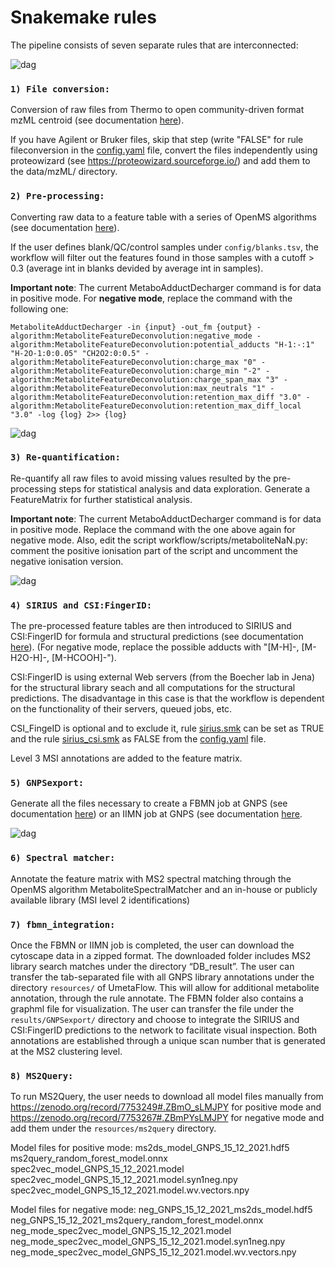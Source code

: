 # Snakemake rules 

The pipeline consists of seven separate rules that are interconnected:

![dag](/images/UmetaFlow.svg) 

### `1) File conversion:`

Conversion of raw files from Thermo to open community-driven format mzML centroid (see documentation [here](https://github.com/compomics/ThermoRawFileParser)).

If you have Agilent or Bruker files, skip that step (write "FALSE" for rule fileconversion in the [config.yaml](/config/config.yaml) file, convert the files independently using proteowizard (see https://proteowizard.sourceforge.io/) and add them to the data/mzML/ directory.

### `2) Pre-processing:`

Converting raw data to a feature table with a series of OpenMS algorithms (see documentation [here](https://abibuilder.cs.uni-tuebingen.de/archive/openms/Documentation/nightly/html/index.html)). 

If the user defines blank/QC/control samples under `config/blanks.tsv`, the workflow will filter out the features found in those samples with a cutoff > 0.3 (average int in blanks devided by average int in samples).

**Important note**: The current MetaboAdductDecharger command is for data in positive mode. For **negative mode**, replace the command with the following one:
```   
MetaboliteAdductDecharger -in {input} -out_fm {output} -algorithm:MetaboliteFeatureDeconvolution:negative_mode -algorithm:MetaboliteFeatureDeconvolution:potential_adducts "H-1:-:1" "H-2O-1:0:0.05" "CH2O2:0:0.5" -algorithm:MetaboliteFeatureDeconvolution:charge_max "0" -algorithm:MetaboliteFeatureDeconvolution:charge_min "-2" -algorithm:MetaboliteFeatureDeconvolution:charge_span_max "3" -algorithm:MetaboliteFeatureDeconvolution:max_neutrals "1" -algorithm:MetaboliteFeatureDeconvolution:retention_max_diff "3.0" -algorithm:MetaboliteFeatureDeconvolution:retention_max_diff_local "3.0" -log {log} 2>> {log} 
```

![dag](/images/Preprocessing.svg) 

### `3) Re-quantification:` 

Re-quantify all raw files to avoid missing values resulted by the pre-processing steps for statistical analysis and data exploration. Generate a FeatureMatrix for further statistical analysis. 

**Important note**: The current MetaboAdductDecharger command is for data in positive mode. Replace the command with the one above again for negative mode. Also, edit the script workflow/scripts/metaboliteNaN.py: comment the positive ionisation part of the script and uncomment the negative ionisation version. 

![dag](/images/Re-quantification.svg) 

### `4) SIRIUS and CSI:FingerID:`

The pre-processed feature tables are then introduced to SIRIUS and CSI:FingerID for formula and structural predictions (see documentation [here](https://boecker-lab.github.io/docs.sirius.github.io/)). (For negative mode, replace the possible adducts with "[M-H]-, [M-H2O-H]-, [M-HCOOH]-").

CSI:FingerID is using external Web servers (from the Boecher lab in Jena) for the structural library seach and all computations for the structural predictions. The disadvantage in this case is that the workflow is dependent on the functionality of their servers, queued jobs, etc. 

CSI_FingeID is optional and to exclude it, rule [sirius.smk](sirius.smk) can be set as TRUE and the rule [sirius_csi.smk](sirius_csi.smk) as FALSE from the [config.yaml](/config/config.yaml) file.

Level 3 MSI annotations are added to the feature matrix.

### `5) GNPSexport:` 

Generate all the files necessary to create a FBMN job at GNPS (see documentation [here](https://ccms-ucsd.github.io/GNPSDocumentation/featurebasedmolecularnetworking-with-openms/)) or an IIMN job at GNPS (see documentation [here](https://ccms-ucsd.github.io/GNPSDocumentation/fbmn-iin/#iimn-networks-with-collapsed-ion-identity-edges). 


![dag](/images/GNPSExport.svg) 

### `6) Spectral matcher:`

Annotate the feature matrix with MS2 spectral matching through the OpenMS algorithm MetaboliteSpectralMatcher and an in-house or publicly available library (MSI level 2 identifications)

### `7) fbmn_integration:`

Once the FBMN or IIMN job is completed, the user can download the cytoscape data in a zipped format. The downloaded folder includes MS2 library search matches under the directory “DB_result”. The user can transfer the tab-separated file with all GNPS library annotations under the directory `resources/` of UmetaFlow. This will allow for additional metabolite annotation, through the rule annotate. The FBMN folder also contains a graphml file for visualization. The user can transfer the file under the `results/GNPSexport/` directory and choose to integrate the SIRIUS and CSI:FingerID predictions to the network to facilitate visual inspection. Both annotations are established through a unique scan number that is generated at the MS2 clustering level.

### `8) MS2Query:`

To run MS2Query, the user needs to download all model files manually from https://zenodo.org/record/7753249#.ZBmO_sLMJPY for positive mode and https://zenodo.org/record/7753267#.ZBmPYsLMJPY for negative mode and add them under the `resources/ms2query` directory.

Model files for positive mode:
ms2ds_model_GNPS_15_12_2021.hdf5
ms2query_random_forest_model.onnx
spec2vec_model_GNPS_15_12_2021.model
spec2vec_model_GNPS_15_12_2021.model.syn1neg.npy
spec2vec_model_GNPS_15_12_2021.model.wv.vectors.npy

Model files for negative mode:
neg_GNPS_15_12_2021_ms2ds_model.hdf5
neg_GNPS_15_12_2021_ms2query_random_forest_model.onnx
neg_mode_spec2vec_model_GNPS_15_12_2021.model
neg_mode_spec2vec_model_GNPS_15_12_2021.model.syn1neg.npy
neg_mode_spec2vec_model_GNPS_15_12_2021.model.wv.vectors.npy